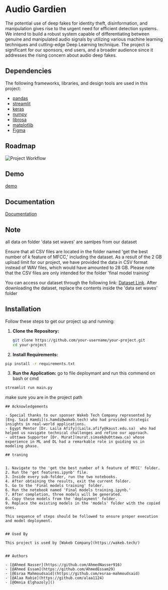 
# Audio Gardien

The potential use of deep fakes for identity theft, disinformation, and manipulation gives rise to the urgent need for efficient detection systems. We intend to build a robust system capable of differentiating between genuine and manipulated audio signals by utilizing various machine learning techniques and cutting-edge Deep Learning technique. The project is significant for our sponsors, end users, and a broader audience since it addresses the rising concern about audio deep fakes. 
## Dependencies

The following frameworks, libraries, and design tools are used in this project:

- [pandas](https://pandas.pydata.org/)
- [streamlit](https://www.streamlit.io/)
- [keras](https://keras.io/)
- [numpy](https://numpy.org/)
- [librosa](https://librosa.org/)
- [matplotlib](https://matplotlib.org/)
- [Figma](https://www.figma.com/)

## Roadmap


![Project Workflow](https://drive.google.com/file/d/1DS0zDlfjFsSyffHV4aGIM9DP9Av_fQN0/view?usp=sharing)
## Demo

[demo](https://youtu.be/QE328cv7M2U)


## Documentation

[Documentation](https://drive.google.com/file/d/1TCSFwsKAxfuxPYYISkpkGFR9E55MRO0B/view?usp=sharing)

## Note 
all data on folder 'data set waves' are samlpes from our dataset 

Ensure that all CSV files are located in the folder named 'get the best number of k feature of MFCC,' including the dataset. 
As a result of the 2 GB upload limit for our project, we have provided the data in CSV format instead of WAV files, 
which would have amounted to 28 GB. Please note that the CSV files are only intended for the folder 'final model training' 

You can access our dataset through the following link: [Dataset Link](https://zenodo.org/records/5642694). 
After downloading the dataset, replace the contents inside the 'data set waves' folder 


## Installation

Follow these steps to get our project up and running:

1. **Clone the Repository:**
   ```bash
   git clone https://github.com/your-username/your-project.git
   cd your-project

2. **Install Requirements:**
```bash
pip install -r requirements.txt

```
3. **Run the Application:**
go to file deploymant and run this commend on bash or cmd
```bash
streamlit run main.py

```
make sure you are in the project path
```
## Acknowledgements

- Special thanks to our sponser Wakeb Tech Company represented by [Eng. Said Hamdi](s.hamdi@wakeb.tech) who had provided strategic insights in real-world applications.
- Egypt Mentor [Dr. Laila Afify](Laila.afify@kaust.edu.sa)  who had helped us navigate technical challenges and refine our approach.
- uOttawa Supporter [Dr. Murat](murat.simsek@uOttawa.ca) whose experience in ML and DL had a remarkable role in guiding us in modeling phase.

## traning


1. Navigate to the 'get the best number of k feature of MFCC' folder.
2. Run the 'get features.ipynb' file.
3. Inside every sub-folder, run the two notebooks.
4. After obtaining the results, exit the current folder.
5. Go to the 'Final models training' folder.
6. Run the notebook named 'Final models training.ipynb.'
7. After completion, three models will be generated.
8. Copy these models from the 'deployment' folder.
9. Replace the existing models in the 'models' folder with the copied ones.

This sequence of steps should be followed to ensure proper execution and model deployment.


## Used By

This project is used by [Wakeb Company](https://wakeb.tech/)


## Authors

- [@Ahmed Nasser](https://github.com/AhmedNasser916)
- [@Ahmed Essam](https://github.com/AhmedEssam29)
- [@Esraa Mahmoudsaid](https://github.com/esraa-mahmoudsaid)
- [@Alaa Rabie](https://github.com/alaa1124)
- [@Omnia Elghazoly]()


